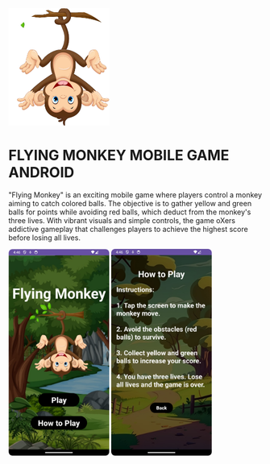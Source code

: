 <img src="https://github.com/Tharusha200219/FLYING_MONKEY_MOBILE_GAME_ANDROID/blob/main/splash_icon.png?raw=true" style="width: 200px">

# FLYING MONKEY MOBILE GAME ANDROID
"Flying Monkey" is an exciting mobile game where players control a monkey aiming to catch colored balls. The objective is to gather yellow and green balls for points while avoiding red balls, which deduct from the monkey's three lives. With vibrant visuals and simple controls, the game oXers addictive gameplay that challenges players to achieve the highest score before losing all lives.


<img src="https://github.com/Tharusha200219/FLYING_MONKEY_MOBILE_GAME_ANDROID/blob/main/image.png?raw=true" style="width: 200px">
<img src="https://github.com/Tharusha200219/FLYING_MONKEY_MOBILE_GAME_ANDROID/blob/main/image%20copy.png?raw=true" style="width: 200px">

